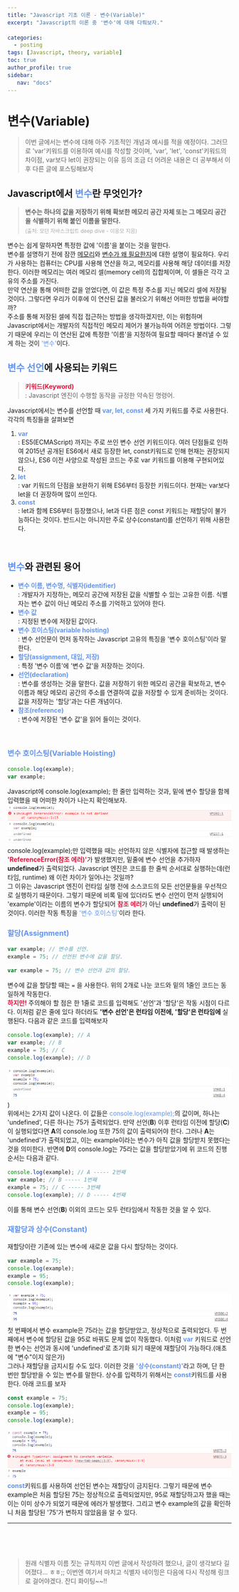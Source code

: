 ```yaml
---
title: "Javascript 기초 이론 - 변수(Variable)"
excerpt: "Javascript의 이론 중 '변수'에 대해 다뤄보자."

categories: 
  - posting
tags: [Javascript, theory, variable]
toc: true
author_profile: true 
sidebar:
   nav: "docs"
---
```



# **변수(Variable)**

> 이번 글에서는 변수에 대해 아주 기초적인 개념과 예시를 적을 예정이다. 그러므로 'var'키워드를 이용하여 예시를 작성할 것이며, 'var', 'let', 'const'키워드의 차이점, var보다 let이 권장되는 이유 등의 조금 더 어려운 내용은 더 공부해서 이후 다른 글에 포스팅해보자

## Javascript에서 <span style="color:cornflowerblue">변수</span>란 무엇인가?
> **변수는 하나의 값을 저장하기 위해 확보한 메모리 공간 자체 또는 그 메모리 공간을 식별하기 위해 붙인 이름을 말한다.** <br> <sub> <span style="color:darkgrey">(출처: 모던 자바스크립트 deep dive - 이웅모 지음)</span></sub>

  변수는 쉽게 말하자면 특정한 값에 '이름'을 붙이는 것을 말한다.
  <br>변수를 설명하기 전에 잠깐 <u>메모리</u>와 <u>변수가 왜 필요한지</u>에 대한 설명이 필요하다. 우리가 사용하는 컴퓨터는 CPU를 사용해 연산을 하고, 메모리를 사용해 해당 데이터를 저장한다. 이러한 메모리는 여러 메모리 셀(memory cell)의 집합체이며, 이 셀들은 각각 고유의 주소를 가진다. <br>만약 연산을 통해 어떠한 값을 얻었다면, 이 값은 특정 주소를 지닌 메모리 셀에 저장될 것이다. 그렇다면 우리가 이후에 이 연산된 값을 불러오기 위해선 어떠한 방법을 써야할까? <br> 주소를 통해 저장된 셀에 직접 접근하는 방법을 생각하겠지만, 이는 위험하며 Javascript에서는 개발자의 직접적인 메모리 제어가 불가능하여 어려운 방법이다. 그렇기 때문에 우리는 이 연산된 값에 특정한 '이름'을 지정하여 필요할 때마다 불러낼 수 있게 하는 것이 <span style="color:cornflowerblue">'변수'</span>이다.
<br>


## <span style="color:cornflowerblue">**변수 선언**</span>에 사용되는 키워드

> <span style="color:crimson">**키워드(Keyword)**</span> <br> : Javascript 엔진이 수행할 동작을 규정한 약속된 명령어. 

Javascript에서는 변수를 선언할 때 <span style="color:cornflowerblue">**var, let, const**</span> 세 가지 키워드를 주로 사용한다. 각각의 특징들을 살펴보면
<ol>
<li><font color="cornflowerblue"><b>var</b></font><br> : ES5(ECMAScript) 까지는 주로 쓰인 변수 선언 키워드이다. 여러 단점들로 인하여 2015년 공개된 ES6에서 새로 등장한 let, const키워드로 인해 현재는 권장되지 않으나, ES6 이전 사양으로 작성된 코드는 주로 var 키워드를 이용해 구현되어있다. </li>
<li><font color="cornflowerblue"><b>let</b></font><br> : var 키워드의 단점을 보완하기 위해 ES6부터 등장한 키워드이다. 현재는 var보다 let을 더 권장하며 많이 쓰인다.</li>
<li><font color="cornflowerblue"><b>const</b></font><br> : let과 함께 ES6부터 등장했으나, let과 다른 점은 const 키워드는 재할당이 불가능하다는 것이다. 반드시는 아니지만 주로 상수(constant)를 선언하기 위해 사용한다.</li>
</ol>

<br>

## <span style="color:cornflowerblue">**변수**</span>와 관련된 용어
<ul>
<li><font color="cornflowerblue"><b>변수 이름, 변수명, 식별자(identifier)</b></font><br> : 개발자가 지정하는, 메모리 공간에 저장된 값을 식별할 수 있는 고유한 이름. 식별자는 변수 값이 아닌 메모리 주소를 기억하고 있어야 한다.</li>
<li><font color="cornflowerblue"><b>변수 값</b></font><br> : 지정된 변수에 저장된 값이다.</li>
<li><font color="cornflowerblue"><b>변수 호이스팅(variable hoisting)</b></font><br> : 변수 선언문이 먼저 동작하는 Javascript 고유의 특징을 '변수 호이스팅'이라 말한다.</li>
<li><font color="cornflowerblue"><b>할당(assignment, 대입, 저장)</b></font><br> : 특정 '변수 이름'에 '변수 값'을 저장하는 것이다.</li>
<li><font color="cornflowerblue"><b>선언(declaration)</b></font><br> : 변수를 생성하는 것을 말한다. 값을 저장하기 위한 메모리 공간을 확보하고, 변수 이름과 해당 메모리 공간의 주소를 연결하여 값을 저장할 수 있게 준비하는 것이다. 값을 저장하는 '할당'과는 다른 개념이다.</li>
<li><font color="cornflowerblue"><b>참조(reference)</b></font><br> : 변수에 저장된 '변수 값'을 읽어 들이는 것이다.</li>
</ul>
<br>


### <span style="color:cornflowerblue">**변수 호이스팅(Variable Hoisting)**</span>
```javascript
console.log(example);
var example;
```
Javascript에 console.log(example); 한 줄만 입력하는 것과, 밑에 변수 할당을 함께 입력했을 때 어떠한 차이가 나는지 확인해보자.<br>
![hoisting](../assets/images/20221006/capture1.png)<br>
console.log(example);만 입력했을 때는 선언하지 않은 식별자에 접근할 때 발생하는 <font color="crimson"><b>'ReferenceError(참조 에러)'</b></font>가 발생했지만, 밑줄에 변수 선언을 추가하자 **undefined**가 출력되었다. Javascript 엔진은 코드를 한 줄씩 순서대로 실행하는데(런타임, runtime) 왜 이런 차이가 일어나는 것일까?<br>그 이유는 Javascript 엔진이 런타임 실행 전에 소스코드의 모든 선언문들을 우선적으로 실행하기 때문이다. 그렇기 때문에 비록 밑에 있더라도 변수 선언이 먼저 실행되어 'example'이라는 이름의 변수가 할당되어 <font color="crimson"><b>참조 에러</b></font>가 아닌 **undefined**가 출력이 된 것이다. 이러한 작동 특징을 <span style="color:cornflowerblue">'변수 호이스팅'</span>이라 한다.

### <span style="color:cornflowerblue">**할당(Assignment)**</span>
```javascript
var example; // 변수를 선언.
example = 75; // 선언된 변수에 값을 할당.
```
```javascript
var example = 75; // 변수 선언과 값의 할당.
```
변수에 값을 할당할 때는 `=` 을 사용한다. 위의 2개로 나눈 코드와 밑의 1줄인 코드는 동일하게 작동한다.<br> <span style="color:crimson">**하지만!**</span> 주의해야 할 점은 한 1줄로 코드를 입력해도 '선언'과 '할당'은 작동 시점이 다르다. 이처럼 같은 줄에 있다 하더라도 **'변수 선언'은 런타임 이전에, '할당'은 런타임에** 실행된다. 다음과 같은 코드를 입력해보자
```javascript
console.log(example); // A
var example; // B
example = 75; // C
console.log(example); // D
```
![assignment](../assets/images/20221006/capture2.png))<br>
위에서는 2가지 값이 나온다. 이 값들은 <span style="color:cornflowerblue">console.log(example);</span>의 값이며, 하나는 'undefined', 다른 하나는 75가 출력되었다. 만약 선언(**B**) 이후 런타임 이전에 할당(**C**)이 실행되었다면 **A**의 console.log 또한 75의 값이 출력되어야 한다. 그러나 **A**는 'undefined'가 출력되었고, 이는 example이라는 변수가 아직 값을 할당받지 못했다는 것을 의미한다. 반면에 **D**의 console.log는 75라는 값을 할당받았기에 위 코드의 진행 순서는 다음과 같다.
```javascript
console.log(example); // A ----- 2번째
var example; // B ----- 1번째
example = 75; // C ----- 3번째
console.log(example); // D ----- 4번째
```
이를 통해 변수 선언(**B**) 이외의 코드는 모두 런타임에서 작동한 것을 알 수 있다.

### <span style="color:cornflowerblue">**재할당과 상수(Constant)**</span>
재할당이란 기존에 있는 변수에 새로운 값을 다시 할당하는 것이다.
```javascript
var example = 75;
console.log(example);
example = 95;
console.log(example);
```
![const1](../assets/images/20221006/capture3.png)<br>
첫 번째에서 변수 example은 75라는 값을 할당받았고, 정상적으로 출력되었다. 두 번째에서 변수에 할당된 값을 95로 바꿔도 문제 없이 작동했다. 이처럼 <span style="color:cornflowerblue">**var**</span> 키워드로 선언한 변수는 선언과 동시에 'undefined'로 초기화 되기 때문에 재할당이 가능하다.(애초에 "변수"이지 않은가)<br> 그러나 재할당을 금지시킬 수도 있다. 이러한 것을 <span style="color:cornflowerblue">**'상수(constant)'**</span>라고 하며, 단 한 번만 할당받을 수 있는 변수를 말한다. 상수를 입력하기 위해서는 <span style="color:cornflowerblue">**const**</span>키워드를 사용한다. 아래 코드를 보자
```javascript
const example = 75;
console.log(example);
example = 95;
console.log(example);
```
![const2](../assets/images/20221006/capture4.png)
<span style="color:cornflowerblue">**const**</span>키워드를 사용하여 선언된 변수는 재할당이 금지된다. 그렇기 때문에 변수 example은 처음 할당된 75는 정상적으로 출력되었지만, 95로 재할당하고자 했을 때는 이는 이미 상수가 되었기 때문에 에러가 발생했다. 그리고 변수 example의 값을 확인하니 처음 할당된 '75'가 변하지 않았음을 알 수 있다.

---

<br><br>
<br>
> 원래 식별자 이름 짓는 규칙까지 이번 글에서 작성하려 했으나, 글이 생각보다 길어졌다... ㅎㅎ;; 이번엔 여기서 마치고 식별자 네이밍은 다음에 다시 작성해 링크로 걸어야겠다. 잔디 화이팅~~!!